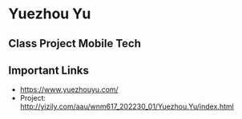 # Yuezhou Yu

## Class Project Mobile Tech

## Important Links

- https://www.yuezhouyu.com/
- Project: http://yizily.com/aau/wnm617_202230_01/Yuezhou.Yu/index.html
